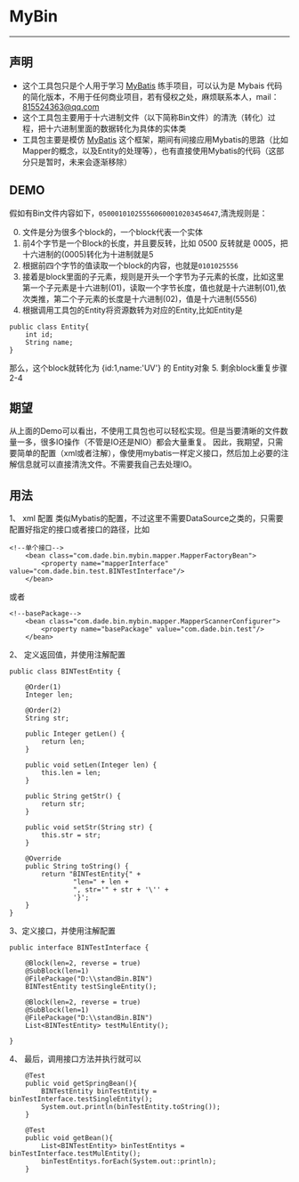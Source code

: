 # MyBin

---

## 声明
- 这个工具包只是个人用于学习 [MyBatis](https://github.com/mybatis/mybatis-3) 练手项目，可以认为是 Mybais 代码的简化版本，不用于任何商业项目，若有侵权之处，麻烦联系本人，mail：815524363@qq.com
- 这个工具包主要用于十六进制文件（以下简称Bin文件）的清洗（转化）过程，把十六进制里面的数据转化为具体的实体类
- 工具包主要是模仿 [MyBatis](https://github.com/mybatis/mybatis-3) 这个框架，期间有间接应用Mybatis的思路（比如Mapper的概念，以及Entity的处理等），也有直接使用Mybatis的代码（这部分只是暂时，未来会逐渐移除）

## DEMO
假如有Bin文件内容如下，```050001010255560600010203454647```,清洗规则是：

0. 文件是分为很多个block的，一个block代表一个实体
1. 前4个字节是一个Block的长度，并且要反转，比如 0500 反转就是 0005，把十六进制的(0005)转化为十进制就是5
2. 根据前四个字节的值读取一个block的内容，也就是`0101025556`
3. 接着是block里面的子元素，规则是开头一个字节为子元素的长度，比如这里第一个子元素是十六进制(01)，读取一个字节长度，值也就是十六进制(01),依次类推，第二个子元素的长度是十六进制(02)，值是十六进制(5556)
4. 根据调用工具包的Entity将资源数转为对应的Entity,比如Entity是
```
public class Entity{
    int id;
    String name;
}
```
那么，这个block就转化为 {id:1,name:'UV'} 的 Entity对象
5. 剩余block重复步骤2-4

## 期望
从上面的Demo可以看出，不使用工具包也可以轻松实现。但是当要清晰的文件数量一多，很多IO操作（不管是IO还是NIO）都会大量重复。
因此，我期望，只需要简单的配置（xml或者注解），像使用mybatis一样定义接口，然后加上必要的注解信息就可以直接清洗文件。不需要我自己去处理IO。

## 用法
1、 xml 配置
类似Mybatis的配置，不过这里不需要DataSource之类的，只需要配置好指定的接口或者接口的路径，比如
```
<!--单个接口-->
    <bean class="com.dade.bin.mybin.mapper.MapperFactoryBean">
        <property name="mapperInterface" value="com.dade.bin.test.BINTestInterface"/>
    </bean>
```
或者
```
<!--basePackage-->
    <bean class="com.dade.bin.mybin.mapper.MapperScannerConfigurer">
        <property name="basePackage" value="com.dade.bin.test"/>
    </bean>
```
2、 定义返回值，并使用注解配置
```
public class BINTestEntity {

    @Order(1)
    Integer len;

    @Order(2)
    String str;

    public Integer getLen() {
        return len;
    }

    public void setLen(Integer len) {
        this.len = len;
    }

    public String getStr() {
        return str;
    }

    public void setStr(String str) {
        this.str = str;
    }

    @Override
    public String toString() {
        return "BINTestEntity{" +
                "len=" + len +
                ", str='" + str + '\'' +
                '}';
    }
}
```

3、定义接口，并使用注解配置
```
public interface BINTestInterface {

    @Block(len=2, reverse = true)
    @SubBlock(len=1)
    @FilePackage("D:\\standBin.BIN")
    BINTestEntity testSingleEntity();

    @Block(len=2, reverse = true)
    @SubBlock(len=1)
    @FilePackage("D:\\standBin.BIN")
    List<BINTestEntity> testMulEntity();

}

```
4、 最后，调用接口方法并执行就可以
```
    @Test
    public void getSpringBean(){
        BINTestEntity binTestEntity = binTestInterface.testSingleEntity();
        System.out.println(binTestEntity.toString());
    }

    @Test
    public void getBean(){
        List<BINTestEntity> binTestEntitys = binTestInterface.testMulEntity();
        binTestEntitys.forEach(System.out::println);
    }
```
